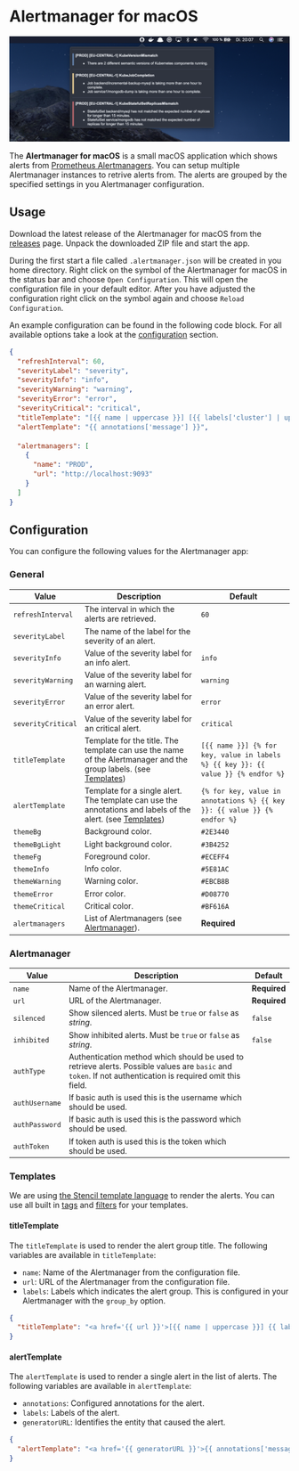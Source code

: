 # Alertmanager for macOS

![Alertmanager](assets/screenshot.png)

The **Alertmanager for macOS** is a small macOS application which shows alerts from [Prometheus Alertmanagers](https://github.com/prometheus/alertmanager). You can setup multiple Alertmanager instances to retrive alerts from. The alerts are grouped by the specified settings in you Alertmanager configuration.

## Usage

Download the latest release of the Alertmanager for macOS from the [releases](https://github.com/ricoberger/Alertmanager/releases) page. Unpack the downloaded ZIP file and start the app.

During the first start a file called `.alertmanager.json` will be created in you home directory. Right click on the symbol of the Alertmanager for macOS in the status bar and choose `Open Configuration`. This will open the configuration file in your default editor. After you have adjusted the configuration right click on the symbol again and choose `Reload Configuration`.

An example configuration can be found in the following code block. For all available options take a look at the [configuration](#configuration) section.

```json
{
  "refreshInterval": 60,
  "severityLabel": "severity",
  "severityInfo": "info",
  "severityWarning": "warning",
  "severityError": "error",
  "severityCritical": "critical",
  "titleTemplate": "[{{ name | uppercase }}] [{{ labels['cluster'] | uppercase }}] {{ labels['alertname'] }}",
  "alertTemplate": "{{ annotations['message'] }}",

  "alertmanagers": [
    {
      "name": "PROD",
      "url": "http://localhost:9093"
    }
  ]
}
```

## Configuration

You can configure the following values for the Alertmanager app:

### General

| Value | Description | Default |
| ----- | ----------- | ------- |
| `refreshInterval` | The interval in which the alerts are retrieved. | `60` |
| `severityLabel` | The name of the label for the severity of an alert. | |
| `severityInfo` | Value of the severity label for an info alert. | `info` |
| `severityWarning` | Value of the severity label for an warning alert. | `warning` |
| `severityError` | Value of the severity label for an error alert. | `error` |
| `severityCritical` | Value of the severity label for an critical alert. | `critical` |
| `titleTemplate` | Template for the title. The template can use the name of the Alertmanager and the group labels. (see [Templates](#templates)) | `[{{ name }}] {% for key, value in labels %} {{ key }}: {{ value }} {% endfor %}` |
| `alertTemplate` | Template for a single alert. The template can use the annotations and labels of the alert. (see [Templates](#templates)) | `{% for key, value in annotations %} {{ key }}: {{ value }} {% endfor %}` |
| `themeBg` | Background color. | `#2E3440` |
| `themeBgLight` | Light background color. | `#3B4252` |
| `themeFg` | Foreground color. | `#ECEFF4` |
| `themeInfo` | Info color. | `#5E81AC` |
| `themeWarning` | Warning color. | `#EBCB8B` |
| `themeError` | Error color. | `#D08770` |
| `themeCritical` | Critical color. | `#BF616A` |
| `alertmanagers` | List of Alertmanagers (see [Alertmanager](#alertmanager)). | **Required** |

### Alertmanager

| Value | Description | Default |
| ----- | ----------- | ------- |
| `name` | Name of the Alertmanager. | **Required** |
| `url` | URL of the Alertmanager. | **Required** |
| `silenced` | Show silenced alerts. Must be `true` or `false` as *string*. | `false` |
| `inhibited` | Show inhibited alerts. Must be `true` or `false` as *string*. | `false` |
| `authType` | Authentication method which should be used to retrieve alerts. Possible values are `basic` and `token`. If not authentication is required omit this field. | |
| `authUsername` | If basic auth is used this is the username which should be used. | |
| `authPassword` | If basic auth is used this is the password which should be used. | |
| `authToken` | If token auth is used this is the token which should be used. | |

### Templates

We are using [the Stencil template language](https://stencil.fuller.li/en/latest/) to render the alerts. You can use all built in [tags](https://stencil.fuller.li/en/latest/builtins.html#built-in-tags) and [filters](https://stencil.fuller.li/en/latest/builtins.html#built-in-filters) for your templates.

#### titleTemplate

The `titleTemplate` is used to render the alert group title. The following variables are available in `titleTemplate`:

- `name`: Name of the Alertmanager from the configuration file.
- `url`: URL of the Alertmanager from the configuration file.
- `labels`: Labels which indicates the alert group. This is configured in your Alertmanager with the `group_by` option.

```json
{
  "titleTemplate": "<a href='{{ url }}'>[{{ name | uppercase }}] {{ labels['alertname'] }}</a>"
}
```

#### alertTemplate

The `alertTemplate` is used to render a single alert in the list of alerts. The following variables are available in `alertTemplate`:

- `annotations`: Configured annotations for the alert.
- `labels`: Labels of the alert.
- `generatorURL`: Identifies the entity that caused the alert. 

```json
{
  "alertTemplate": "<a href='{{ generatorURL }}'>{{ annotations['message'] }}</a>"
}
```
